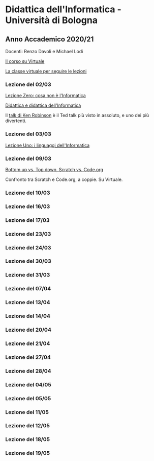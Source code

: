 # Didattica dell'Informatica - Università di Bologna

## Anno Accademico 2020/21

Docenti: Renzo Davoli e Michael Lodi

[Il corso su Virtuale](https://virtuale.unibo.it/course/view.php?id=17584)

[La classe virtuale per seguire le lezioni](https://teams.microsoft.com/l/meetup-join/19%3ameeting_ZmQzYzZiMTgtYWI3Yi00NmY2LWJmYjEtNzliNGRjNjg2MGE2%40thread.v2/0?context=%7b%22Tid%22%3a%22e99647dc-1b08-454a-bf8c-699181b389ab%22%2c%22Oid%22%3a%22080683d2-51aa-4842-aa73-291a43203f71%22%7d)

### Lezione del 02/03

[Lezione Zero: cosa non è l'Informatica](http://cs.unibo.it/~renzo/csed21/zero21.pdf)

[Didattica e didattica dell'Informatica](http://www.cs.unibo.it/~michael.lodi2/csed2021/00didatticaeinformatica.pdf)

Il [talk di Ken Robinson](https://www.ted.com/talks/sir_ken_robinson_do_schools_kill_creativity?language=it) è il Ted talk più visto in assoluto, e uno dei più divertenti.

### Lezione del 03/03

[Lezione Uno: i linguaggi dell'Informatica](http://cs.unibo.it/~renzo/csed21/uno21.pdf)

### Lezione del 09/03

[Bottom up vs. Top down, Scratch vs. Code.org](http://www.cs.unibo.it/~michael.lodi2/csed2021/02bottomtop.pdf)

Confronto tra Scratch e Code.org, a coppie. Su Virtuale.

### Lezione del 10/03
### Lezione del 16/03
### Lezione del 17/03
### Lezione del 23/03
### Lezione del 24/03
### Lezione del 30/03
### Lezione del 31/03
### Lezione del 07/04
### Lezione del 13/04
### Lezione del 14/04
### Lezione del 20/04
### Lezione del 21/04
### Lezione del 27/04
### Lezione del 28/04
### Lezione del 04/05
### Lezione del 05/05
### Lezione del 11/05
### Lezione del 12/05
### Lezione del 18/05
### Lezione del 19/05

